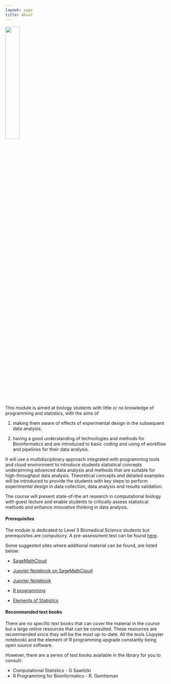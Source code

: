 ```yaml
---
layout: page
title: About
---
```


<img src="{{ site.url }}{{ site.baseurl }}/assets/about_image.jpg" width="30%"/>

This module is aimed at biology students with little or no knowledge of programming and statistics, with the aims of

1. making them aware of
effects of experimental design in the subsequent data analysis;

2. having a good understanding of technologies and methods for Bioinformatics and are introduced to basic coding and using of workflow and
pipelines for their data analysis.

It will use a multidisciplinary approach integrated with programming
tools and cloud environment to introduce students statistical concepts
underpinning advanced data analysis and methods that are suitable for
high-throughput data analysis.  Theoretical concepts and detailed
examples will be introduced to provide the students with key steps to
perform experimental design in data collection, data analysis and
results validation.

The course will present state-of-the art research in computational
biology with guest lecture and enable students to critically assess
statistical methods and enhance innovative thinking in data analysis.


#### Prerequisites

The module is dedicated to Level 3 Biomedical Science students but
prerequisites are compulsory. A pre-assessment test can be found
[here](http://opendsi.cc/bioinformatics/assets/PreAssessment_test_Part1_Part2.pdf).

Some suggested sites where additional material can be found, are listed
below:

* [SageMathCloud](https://cloud.sagemath.com)

* [Jupyter Notebook on
SageMathCloud](https://www.youtube.com/watch?v=cR0JV8bmUt0)

* [Jupyter
Notebook](http://blog.revolutionanalytics.com/2015/09/using-r-with-jupyter-notebooks.html)

* [R programming](http://www.statmethods.net/)

* [Elements of Statistics](http://www.open.edu/openlearnworks/mod/oucontent/view.php?id=18263&printable=1)

#### Recommended text books

There are no specific text books that can cover the material in the
course but a large online resources that can be consulted. These
resources are recommended since they will be the most up-to-date. All
the tools (Jupyter notebook) and the element of R programming upgrade
constantly being open source software.

However, there are a series of text books available in the library for
you to consult:

* Computational Statistics - G Sawitzki
* R Programming for Bioinformatics - R. Gemtleman


